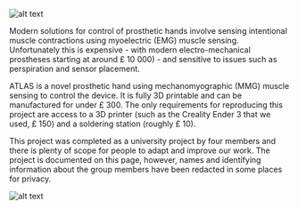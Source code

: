 ![alt text](https://github.com/cj1917/ATLAS-Prosthesis/blob/master/Photos%20and%20assets/ATLAS%20LOGO.jpg)

Modern solutions for control of prosthetic hands involve sensing intentional muscle contractions using myoelectric (EMG) muscle sensing. Unfortunately this is expensive - with modern electro-mechanical prostheses starting at around £ 10 000) - and sensitive to issues such as perspiration and sensor placement.

ATLAS is a novel prosthetic hand using mechanomyographic (MMG) muscle sensing to control the device. It is fully 3D printable and can be manufactured for under £ 300. The only requirements for reproducing this project are access to a 3D printer (such as the Creality Ender 3 that we used, £ 150) and a soldering station (roughly £ 10).

This project was completed as a university project by four members and there is plenty of scope for people to adapt and improve our work. The project is documented on this page, however, names and identifying information about the group members have been redacted in some places for privacy.

![alt text](https://github.com/cj1917/ATLAS-Prosthesis/blob/master/Photos%20and%20assets/ATLAS_demonstration.jpg)
